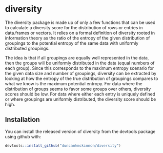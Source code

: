 
# diversity

<!-- badges: start -->
<!-- badges: end -->

The diversity package is made up of only a few functions that can be used to
calculate a diversity score for the distribution of rows or entries in data.frames or vectors.
It relies on a formal definition of diversity rooted in information theory as the ratio of the
entropy of the given distribution of groupings to the potential entropy of the same data with 
uniformly distributed groupings.  

The idea is that if all groupings are equally well represented in the data, then the groups will
be uniformly distributed in the data (equal numbers of each group).  Since this corresponds to the
maximum entropy scenario for the given data size and number of groupings, diversity can be extracted by looking
at how the entropy of the true distribution of groupings compares to what we know is the maximum
potential entropy.
For data where the distribution of groups seems to favor some groups over others, diversity scores should be low.  For
data where either each entry is uniquely defined or where groupings are uniformly distributed, the diversity score should
be high.

## Installation

You can install the released version of diversity from the devtools package using github with:

``` r
devtools::install_github("duncankmckinnon/diversity")
```

